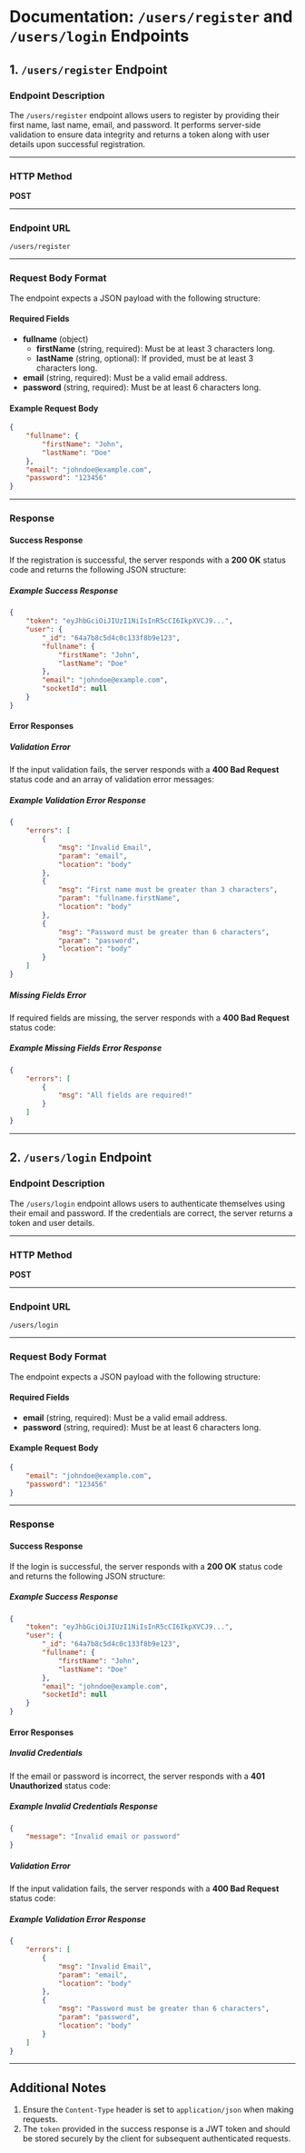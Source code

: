 # Documentation: `/users/register` and `/users/login` Endpoints

## 1. `/users/register` Endpoint

### Endpoint Description
The `/users/register` endpoint allows users to register by providing their first name, last name, email, and password. It performs server-side validation to ensure data integrity and returns a token along with user details upon successful registration.

---

### HTTP Method
**POST**

---

### Endpoint URL
`/users/register`

---

### Request Body Format
The endpoint expects a JSON payload with the following structure:

#### Required Fields
- **fullname** (object)
  - **firstName** (string, required): Must be at least 3 characters long.
  - **lastName** (string, optional): If provided, must be at least 3 characters long.
- **email** (string, required): Must be a valid email address.
- **password** (string, required): Must be at least 6 characters long.

#### Example Request Body
```json
{
    "fullname": {
        "firstName": "John",
        "lastName": "Doe"
    },
    "email": "johndoe@example.com",
    "password": "123456"
}
```

---

### Response

#### Success Response
If the registration is successful, the server responds with a **200 OK** status code and returns the following JSON structure:

##### Example Success Response
```json
{
    "token": "eyJhbGciOiJIUzI1NiIsInR5cCI6IkpXVCJ9...",
    "user": {
        "_id": "64a7b8c5d4c0c133f8b9e123",
        "fullname": {
            "firstName": "John",
            "lastName": "Doe"
        },
        "email": "johndoe@example.com",
        "socketId": null
    }
}
```

#### Error Responses

##### Validation Error
If the input validation fails, the server responds with a **400 Bad Request** status code and an array of validation error messages:

##### Example Validation Error Response
```json
{
    "errors": [
        {
            "msg": "Invalid Email",
            "param": "email",
            "location": "body"
        },
        {
            "msg": "First name must be greater than 3 characters",
            "param": "fullname.firstName",
            "location": "body"
        },
        {
            "msg": "Password must be greater than 6 characters",
            "param": "password",
            "location": "body"
        }
    ]
}
```

##### Missing Fields Error
If required fields are missing, the server responds with a **400 Bad Request** status code:

##### Example Missing Fields Error Response
```json
{
    "errors": [
        {
            "msg": "All fields are required!"
        }
    ]
}
```

---

## 2. `/users/login` Endpoint

### Endpoint Description
The `/users/login` endpoint allows users to authenticate themselves using their email and password. If the credentials are correct, the server returns a token and user details.

---

### HTTP Method
**POST**

---

### Endpoint URL
`/users/login`

---

### Request Body Format
The endpoint expects a JSON payload with the following structure:

#### Required Fields
- **email** (string, required): Must be a valid email address.
- **password** (string, required): Must be at least 6 characters long.

#### Example Request Body
```json
{
    "email": "johndoe@example.com",
    "password": "123456"
}
```

---

### Response

#### Success Response
If the login is successful, the server responds with a **200 OK** status code and returns the following JSON structure:

##### Example Success Response
```json
{
    "token": "eyJhbGciOiJIUzI1NiIsInR5cCI6IkpXVCJ9...",
    "user": {
        "_id": "64a7b8c5d4c0c133f8b9e123",
        "fullname": {
            "firstName": "John",
            "lastName": "Doe"
        },
        "email": "johndoe@example.com",
        "socketId": null
    }
}
```

#### Error Responses

##### Invalid Credentials
If the email or password is incorrect, the server responds with a **401 Unauthorized** status code:

##### Example Invalid Credentials Response
```json
{
    "message": "Invalid email or password"
}
```

##### Validation Error
If the input validation fails, the server responds with a **400 Bad Request** status code:

##### Example Validation Error Response
```json
{
    "errors": [
        {
            "msg": "Invalid Email",
            "param": "email",
            "location": "body"
        },
        {
            "msg": "Password must be greater than 6 characters",
            "param": "password",
            "location": "body"
        }
    ]
}
```

---

## Additional Notes
1. Ensure the `Content-Type` header is set to `application/json` when making requests.
2. The `token` provided in the success response is a JWT token and should be stored securely by the client for subsequent authenticated requests.
